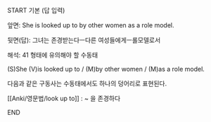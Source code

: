 START
기본 (답 입력)

앞면:
She is looked up to by other women as a role model.


뒷면(답):
그녀는 존경받는다ㅡ다른 여성들에게ㅡ롤모델로서


해석:
41 형태에 유의해야 할 수동태

(S)She (V)is looked up to /  (M)by other women / (M)as a role model.

다음과 같은 구동사는 수동태에서도 하나의 덩어리로 표현된다.

[[Anki/영문법/look up to]] : ~ 을 존경하다
<!--ID: 1694837341058-->
END